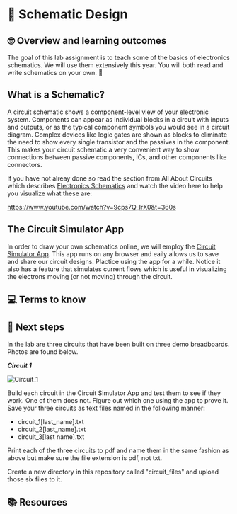 # :robot: Schematic Design

## 🤓 Overview and learning outcomes 

The goal of this lab assignment is to teach some of the basics of electronics schematics.  We will use them extensively this year.  You will both read and write schematics on your own. 🚀

## What is a Schematic?

A circuit schematic shows a component-level view of your electronic system. Components can appear as individual blocks in a circuit with inputs and outputs, or as the typical component symbols you would see in a circuit diagram. Complex devices like logic gates are shown as blocks to eliminate the need to show every single transistor and the passives in the component. This makes your circuit schematic a very convenient way to show connections between passive components, ICs, and other components like connectors.

If you have not alreay done so read the section from All About Circuits which describes [Electronics Schematics](https://www.allaboutcircuits.com/technical-articles/understanding-schematics/) and watch the video here to help you visualize what these are:

https://www.youtube.com/watch?v=9cps7Q_IrX0&t=360s

## The Circuit Simulator App

In order to draw your own schematics online, we will employ the [Circuit Simulator App](https://thumbsdb.herokuapp.com/circuit/).  This app runs on any browser and eaily allows us to save and share our circuit designs.  Plactice using the app for a while.  Notice it also has a feature that simulates current flows which is useful in visualizing the electrons moving (or not moving) through the circuit.

## 💻 Terms to know

## 📝 Next steps
In the lab are three circuits that have been built on three demo breadboards.  Photos are found below.

___Circuit 1___

![Circuit_1](https://github.com/stcline/RE-3.1.0-Schematic_Design/blob/main/Circuit_1.jpg?raw=true)

Build each circuit in the Circuit Simulator App and test them to see if they work.  One of them does not.  Figure out which one using the app to prove it.  Save your three circuits as text files named in the following manner:

- circuit_1[last_name].txt
- circuit_2[last_name].txt
- circuit_3[last name].txt

Print each of the three circuits to pdf and name them in the same fashion as above but make sure the file extension is pdf, not txt.

Create a new directory in this repository called "circuit_files" and upload those six files to it.

## 📚  Resources 
